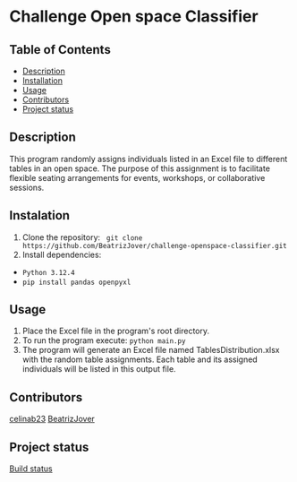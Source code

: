 # Challenge Open space Classifier

## Table of Contents
- [Description](#description)
- [Installation](#installation)
- [Usage](#usage)
- [Contributors](#contributors)
- [Project status](#project-status)

## Description
This program randomly assigns individuals listed in an Excel file to different tables in an open space. The purpose of this assignment is to facilitate flexible seating arrangements for events, workshops, or collaborative sessions.

## Instalation
1. Clone the repository: ``` git clone https://github.com/BeatrizJover/challenge-openspace-classifier.git```
2. Install dependencies: 
  - ```Python 3.12.4```
  - ```pip install pandas openpyxl ```

## Usage
1. Place the Excel file in the program's root directory.
2. To run the program execute: ```python main.py```
3. The program will generate an Excel file named TablesDistribution.xlsx with the random table assignments. Each table and its assigned individuals will be listed in this output file.

## Contributors
 [celinab23](https://github.com/celinab23)
 [BeatrizJover](https://github.com/BeatrizJover)

## Project status
[Build status](https://trello.com/invite/b/670e707a585bf5da1f01a89d/ATTI226d001bc8bef472a6f69dfd11cada64F836E94C/openspace-classifier)
